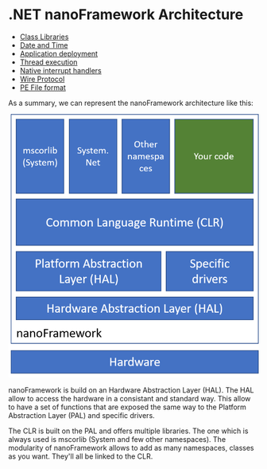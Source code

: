 # .NET **nanoFramework** Architecture

- [Class Libraries](class-libraries.md)
- [Date and Time](date-and-time.md)
- [Application deployment](deployment.md)
- [Thread execution](thread-execution.md)
- [Native interrupt handlers](native-interrupt-handlers.md)
- [Wire Protocol](wire-protocol.md)
- [PE File format](pe-file/index.md)

As a summary, we can represent the nanoFramework architecture like this:

![architecture](../../images/architecture.png)

nanoFramework is build on an Hardware Abstraction Layer (HAL). The HAL allow to access the hardware in a consistant and standard way. This allow to have a set of functions that are exposed the same way to the Platform Abstraction Layer (PAL) and specific drivers.

The CLR is built on the PAL and offers multiple libraries. The one which is always used is mscorlib (System and few other namespaces). The modularity of nanoFramework allows to add as many namespaces, classes as you want. They'll all be linked to the CLR.